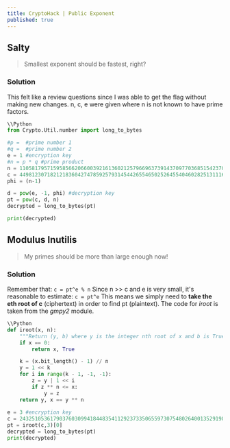 ```yaml
---
title: CryptoHack | Public Exponent
published: true
---
```


## [](#header-2)Salty

> Smallest exponent should be fastest, right?

### [](#header-3)Solution
This felt like a review questions since I was able to get the flag without making new changes.
n, c, e were given where n is not known to have prime factors.

```Python
\\Python
from Crypto.Util.number import long_to_bytes

#p =  #prime number 1
#q =  #prime number 2
e = 1 #encryption key
#n = p * q #prime product
n = 110581795715958566206600392161360212579669637391437097703685154237017351570464767725324182051199901920318211290404777259728923614917211291562555864753005179326101890427669819834642007924406862482343614488768256951616086287044725034412802176312273081322195866046098595306261781788276570920467840172004530873767
c = 44981230718212183604274785925793145442655465025264554046028251311164494127485 #ciphertext
phi = (n-1)

d = pow(e, -1, phi) #decryption key
pt = pow(c, d, n)
decrypted = long_to_bytes(pt)

print(decrypted)
```

## [](#header-2)Modulus Inutilis

> My primes should be more than large enough now!

### [](#header-3)Solution
Remember that: 
`c = pt^e % n`
Since n >> c and e is very small, it's reasonable to estimate:
`c = pt^e` 
This means we simply need to **take the eth root of c** (ciphertext) in order to find pt (plaintext).
The code for _iroot_ is taken from the _gmpy2_ module.
```Python
\\Python
def iroot(x, n):
    """Return (y, b) where y is the integer nth root of x and b is True if y is exact."""
    if x == 0:
        return x, True

    k = (x.bit_length() - 1) // n
    y = 1 << k
    for i in range(k - 1, -1, -1):
        z = y | 1 << i
        if z ** n <= x:
            y = z
    return y, x == y ** n
    
e = 3 #encryption key
c = 243251053617903760309941844835411292373350655973075480264001352919865180151222189820473358411037759381328642957324889519192337152355302808400638052620580409813222660643570085177957 #ciphertext
pt = iroot(c,3)[0]
decrypted = long_to_bytes(pt)
print(decrypted)
